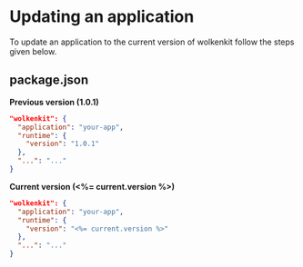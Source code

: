 # Updating an application

To update an application to the current version of wolkenkit follow the steps given below.

## package.json

**Previous version (1.0.1)**

```json
"wolkenkit": {
  "application": "your-app",
  "runtime": {
    "version": "1.0.1"
  },
  "...": "..."
}
```

**Current version (<%= current.version %>)**

```json
"wolkenkit": {
  "application": "your-app",
  "runtime": {
    "version": "<%= current.version %>"
  },
  "...": "..."
}
```
